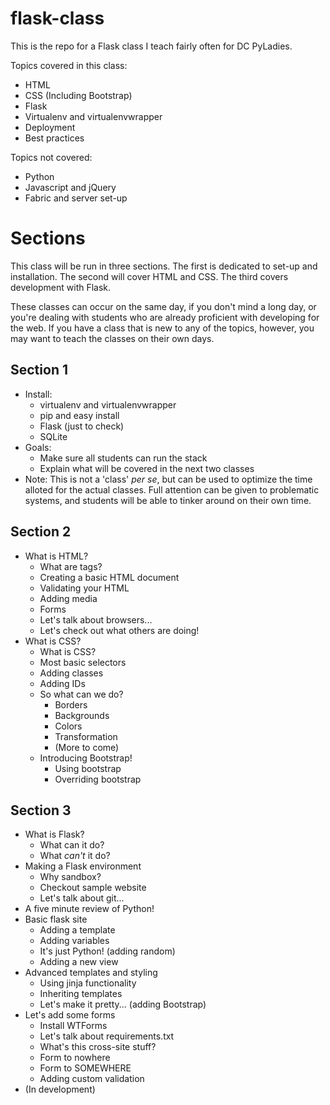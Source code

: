 flask-class
===========

This is the repo for a Flask class I teach fairly often for DC PyLadies.

Topics covered in this class:

* HTML
* CSS (Including Bootstrap)
* Flask
* Virtualenv and virtualenvwrapper
* Deployment
* Best practices

Topics not covered:

* Python
* Javascript and jQuery
* Fabric and server set-up

Sections
========

This class will be run in three sections. The first is dedicated to set-up and
installation. The second will cover HTML and CSS. The third covers development
with Flask.

These classes can occur on the same day, if you don't mind a long day, or you're
dealing with students who are already proficient with developing for the web.
If you have a class that is new to any of the topics, however, you may want to 
teach the classes on their own days.

Section 1
---------

* Install:
   * virtualenv and virtualenvwrapper
   * pip and easy install
   * Flask (just to check)
   * SQLite
* Goals:
   * Make sure all students can run the stack
   * Explain what will be covered in the next two classes
* Note: This is not a 'class' *per se*, but can be used to optimize the time
  alloted for the actual classes. Full attention can be given to problematic
  systems, and students will be able to tinker around on their own time.

Section 2
---------

* What is HTML?
  * What are tags?
  * Creating a basic HTML document
  * Validating your HTML
  * Adding media
  * Forms
  * Let's talk about browsers...
  * Let's check out what others are doing!
* What is CSS?
  * What is CSS?
  * Most basic selectors
  * Adding classes
  * Adding IDs
  * So what can we do?
    * Borders
    * Backgrounds
    * Colors
    * Transformation
    * (More to come)
  * Introducing Bootstrap!
    * Using bootstrap
    * Overriding bootstrap

Section 3
---------

* What is Flask?
  * What can it do?
  * What *can't* it do?
* Making a Flask environment
  * Why sandbox?
  * Checkout sample website
  * Let's talk about git...
* A five minute review of Python!
* Basic flask site
  * Adding a template
  * Adding variables
  * It's just Python! (adding random)
  * Adding a new view
* Advanced templates and styling
  * Using jinja functionality
  * Inheriting templates
  * Let's make it pretty... (adding Bootstrap)
* Let's add some forms
  * Install WTForms
  * Let's talk about requirements.txt
  * What's this cross-site stuff?
  * Form to nowhere
  * Form to SOMEWHERE
  * Adding custom validation
* (In development)

